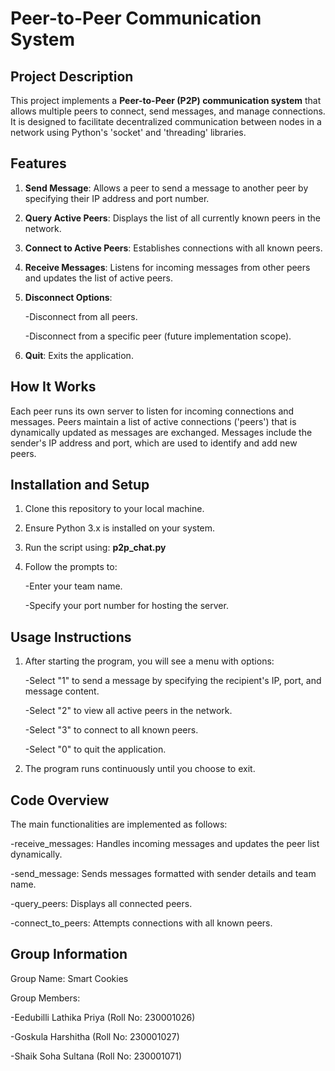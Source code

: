 # Peer-to-Peer Communication System

## Project Description
This project implements a **Peer-to-Peer (P2P) communication system** that allows multiple peers to connect, send messages, and manage connections. It is designed to facilitate decentralized communication between nodes in a network using Python's 'socket' and 'threading' libraries.

## Features
1. **Send Message**: Allows a peer to send a message to another peer by specifying their IP address and port number.

2. **Query Active Peers**: Displays the list of all currently known peers in the network.

3. **Connect to Active Peers**: Establishes connections with all known peers.

4. **Receive Messages**: Listens for incoming messages from other peers and updates the list of active peers.

5. **Disconnect Options**:

   -Disconnect from all peers.

   -Disconnect from a specific peer (future implementation scope).

7. **Quit**: Exits the application.

## How It Works
Each peer runs its own server to listen for incoming connections and messages.
Peers maintain a list of active connections ('peers') that is dynamically updated as messages are exchanged.
Messages include the sender's IP address and port, which are used to identify and add new peers.

## Installation and Setup

1. Clone this repository to your local machine.

2. Ensure Python 3.x is installed on your system.

3. Run the script using:
  **p2p_chat.py**

4. Follow the prompts to:

   -Enter your team name.

   -Specify your port number for hosting the server.

## Usage Instructions
1. After starting the program, you will see a menu with options:

   -Select "1" to send a message by specifying the recipient's IP, port, and message content.
   
    -Select "2" to view all active peers in the network.
   
    -Select "3" to connect to all known peers.
   
    -Select "0" to quit the application.
   
3. The program runs continuously until you choose to exit.

## Code Overview
The main functionalities are implemented as follows:
  
  -receive_messages: Handles incoming messages and updates the peer list dynamically.
  
  -send_message: Sends messages formatted with sender details and team name.
  
  -query_peers: Displays all connected peers.
  
  -connect_to_peers: Attempts connections with all known peers.

## Group Information
Group Name: Smart Cookies

Group Members:
  
  -Eedubilli Lathika Priya (Roll No: 230001026)
  
  -Goskula Harshitha (Roll No: 230001027)
  
  -Shaik Soha Sultana (Roll No: 230001071)
